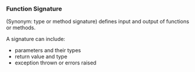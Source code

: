 ### Function Signature
(Synonym: type or method signature) defines input and output of functions or methods.

A signature can include:

* parameters and their types
* return value and type
* exception thrown or errors raised


